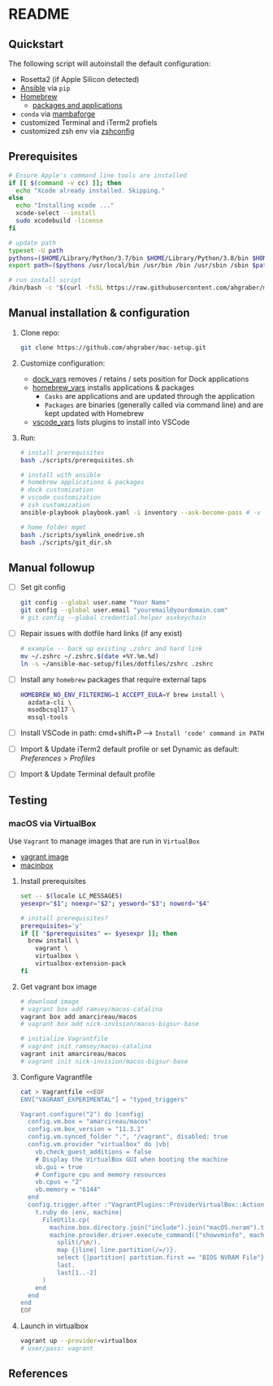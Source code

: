# README

## Quickstart

The following script will autoinstall the default configuration:

* Rosetta2 (if Apple Silicon detected)
* [Ansible](https://docs.ansible.com) via `pip`
* [Homebrew](https://brew.sh)
  * [packages and applications](./vars/homebrew_vars.yaml)
* `conda` via [mambaforge](https://github.com/conda-forge/miniforge)
* customized Terminal and iTerm2 profiels
* customized zsh env via [zshconfig](https://www.github.com/ahgraber/zshconfig)

## Prerequisites

```sh
# Ensure Apple's command line tools are installed
if [[ $(command -v cc) ]]; then
  echo "Xcode already installed. Skipping."
else
  echo "Installing xcode ..."
  xcode-select --install
  sudo xcodebuild -license
fi

# update path
typeset -U path
pythons=($HOME/Library/Python/3.7/bin $HOME/Library/Python/3.8/bin $HOME/Library/Python/3.9/bin)
export path=($pythons /usr/local/bin /usr/bin /bin /usr/sbin /sbin $path)

# run install script
/bin/bash -c "$(curl -fsSL https://raw.githubusercontent.com/ahgraber/mac-setup/HEAD/install.sh)"
```

## Manual installation & configuration

1. Clone repo:

   ```sh
   git clone https://github.com/ahgraber/mac-setup.git
   ```

2. Customize configuration:
   * [dock_vars](./vars/dock_vars.yaml) removes / retains / sets position for Dock applications
   * [homebrew_vars](./vars/homebrew_vars.yaml) installs applications & packages
     * `Casks` are applications and are updated through the application
     * `Packages` are binaries (generally called via command line) and are kept updated with Homebrew
   * [vscode_vars](./vars/vscode_env.yaml) lists plugins to install into VSCode

3. Run:

   ```sh
   # install prerequisites
   bash ./scripts/prerequisites.sh

   # install with ansible
   # homebrew applications & packages
   # dock customization
   # vscode customization
   # zsh customization
   ansible-playbook playbook.yaml -i inventory --ask-become-pass # -v

   # home folder mgmt
   bash ./scripts/symlink_onedrive.sh
   bash ./scripts/git_dir.sh
   ```

## Manual followup

* [ ] Set git config

  ```sh
  git config --global user.name "Your Name"
  git config --global user.email "youremail@yourdomain.com"
  # git config --global credential.helper osxkeychain
  ```

* [ ] Repair issues with dotfile hard links (if any exist)

  ```sh
  # example -- back up existing .zshrc and hard link
  mv ~/.zshrc ~/.zshrc.$(date +%Y.%m.%d)
  ln -s ~/ansible-mac-setup/files/dotfiles/zshrc .zshrc
  ```

* [ ] Install any `homebrew` packages that require external taps

  ```sh
  HOMEBREW_NO_ENV_FILTERING=1 ACCEPT_EULA=Y brew install \
    azdata-cli \
    msodbcsql17 \
    mssql-tools
  ```

* [ ] Install VSCode in path: cmd+shift+P --> `Install 'code' command in PATH`

* [ ] Import & Update iTerm2 default profile or set Dynamic as default: _Preferences > Profiles_
* [ ] Import & Update Terminal default profile

## Testing

### macOS via VirtualBox

Use `Vagrant` to manage images that are run in `VirtualBox`

<!-- * [vagrant image](https://github.com/ramsey/macos-vagrant-box) -->
* [vagrant image](https://app.vagrantup.com/nick-invision/boxes/macos-bigsur-base)
* [macinbox](https://github.com/bacongravy/macinbox)

1. Install prerequisites

   ```sh
   set -- $(locale LC_MESSAGES)
   yesexpr="$1"; noexpr="$2"; yesword="$3"; noword="$4"

   # install prerequisites?
   prerequisites='y'
   if [[ "$prerequisites" =~ $yesexpr ]]; then
     brew install \
       vagrant \
       virtualbox \
       virtualbox-extension-pack
   fi
   ```

2. Get vagrant box image

   ```sh
   # download image
   # vagrant box add ramsey/macos-catalina
   vagrant box add amarcireau/macos
   # vagrant box add nick-invision/macos-bigsur-base

   # initialize Vagrantfile
   # vagrant init ramsey/macos-catalina
   vagrant init amarcireau/macos
   # vagrant init nick-invision/macos-bigsur-base
   ```

3. Configure Vagrantfile

   ```sh
   cat > Vagrantfile <<EOF
   ENV["VAGRANT_EXPERIMENTAL"] = "typed_triggers"

   Vagrant.configure("2") do |config|
     config.vm.box = "amarcireau/macos"
     config.vm.box_version = "11.3.1"
     config.vm.synced_folder ".", "/vagrant", disabled: true
     config.vm.provider "virtualbox" do |vb|
       vb.check_guest_additions = false
       # Display the VirtualBox GUI when booting the machine
       vb.gui = true
       # Configure cpu and memory resources
       vb.cpus = "2"
       vb.memory = "6144"
     end
     config.trigger.after :"VagrantPlugins::ProviderVirtualBox::Action::Import", type: :action do |t|
       t.ruby do |env, machine|
         FileUtils.cp(
           machine.box.directory.join("include").join("macOS.nvram").to_s,
           machine.provider.driver.execute_command(["showvminfo", machine.id, "--machinereadable"]).
             split(/\n/).
             map {|line| line.partition(/=/)}.
             select {|partition| partition.first == "BIOS NVRAM File"}.
             last.
             last[1..-2]
         )
       end
     end
   end
   EOF
   ```

4. Launch in virtualbox

   ```sh
   vagrant up --provider=virtualbox
   # user/pass: vagrant
   ```

## References
